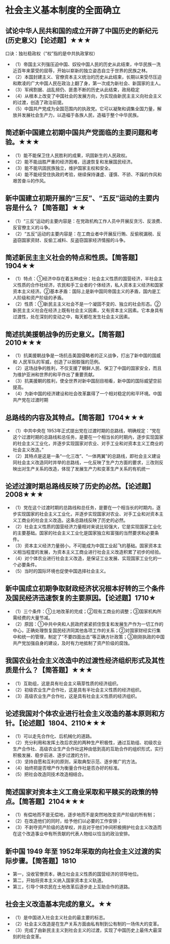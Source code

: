 # 社会主义基本制度的全面确立

## 试论中华人民共和国的成立开辟了中国历史的新纪元(历史意义)【论述题】★★★

口诀：独社稳政权（“权”指的是中共执政掌权）

- （1）帝国主义列强压迫中国、奴役中国人民的历史从此结束，中华民族一洗近百年来蒙受的屈辱，开始以崭新的独立姿态自立于世界的民族之林。
- （2）本国封建主义、官僚资本主义统治的历史从此结束，长期以来受尽压迫和欺凌的广大中国人民在政治上翻了身，第一次成为新社会、新国家的主人。
- （3）军阀割据、战乱频仍、匪患不断的历史从此结束，政局稳定
- （4）从根本上改变了中国社会的发展方向，为实现由新民主主义向社会主义的过渡，创造了政治前提。
- （5）中国共产党成为全国范围内的执政党。它可以凝聚和调集全国力量，解放并发展社会生产力，以造福于各族人民，造福于整个中华民族。

## 简述新中国建立初期中国共产党面临的主要问题和考验。★★★

- （1）能不能保卫住人民胜利的成果，巩固新生的人民政权。
- （2）能不能战胜严重的经济困难，迅速恢复和发展国民经济。
- （3）能不能巩固民族独立，维护国家主权和安全。
- （4）能不能经受住执政的考验，继续保持谦虚、谨慎、不骄、不躁的作风和艰苦奋斗的作风。

## 新中国建立初期开展的“三反”、“五反”运动的主要内容是什么？【简答题】★★

- （1）“三反”运动的主要内容是：在党政机构工作人员中开展反贪污、反浪费、反官僚主义的斗争。
- （2）“五反”运动的主要内容是：在工商业者中开展反行贿、反偷税漏税、反盗窃国家资财、反偷工减料、反盗窃国家经济情报的斗争。

## 简述新民主主义社会的特点和性质。【简答题】1904★★

- （1）特点：①经济中存在着五种成分：社会主义性质的国营经济，半社会主义性质的合作社经济，农民和手工业者的个体经济，私人资本主义经济和国家资本主义经济。②基本矛盾：国际上是新中国同帝国主义的矛盾，国内是工人阶级和资产阶级的矛盾。
- （2）性质：①新民主主义社会不是一个凝固不变的、独立的社会形态。②新民主主义社会在经济上既有社会主义因素，又有资本主义因素。它本身具有过渡性，处在深刻的变动之中，每天都在发生社会主义因素。

## 简述抗美援朝战争的历史意义。【简答题】2010★★★

- （1）抗美援朝战争是一场抗击美国侵略者的正义战争，打出了新中国的国威和 人民军队的军威，创造了以弱胜强的范例。
- （2）这场战争的胜利，不仅支援了朝鲜人民、保卫了中国的国家安全，而且为维护亚洲和世界的和平作出了重要贡献。
- （3）抗美援朝的胜利，使全世界对新中国刮目相看，新中国的国际威望空前提高。
- （4）为新中国的经济建设和社会改革赢得了一个相对稳定的和平环境。中国共产党在过渡时期

## 总路线的内容及其特点。【简答题】1704★★★

- （1）中共中央在 1953年正式提出党在过渡时期的总路线，明确规定：“党在这个过渡时期的总路线和总任务，是要在一个相当长的时期内，逐步实现国家的社会主义工业化，并逐步实现国家对农业、对手工业和对资本主义工商业的社会主义改造。”
- （2）其特点是这是一条“一化三改”、“一体两翼”的总路线，即社会主义建设同社会主义改造同时并举的总路线，一化反映了生产力方面的要求，三改则反映出对生产关系的改造，体现了发展生产力和变革生产关系的有机统一

## 论述过渡时期总路线反映了历史的必然。【论述题】2008★★★

- （1）党在这个过渡时期的总路线和总任务，是要在一个相当长的时期内，逐步实现国家的社会主义工业化，并逐步实现国家对农业、对手工业和对资本主义工商业的社会主义改造。这条总路线反映了历史的必然。
- （2）社会主义性质的国营经济力量相对来说比较强大，它是实现国家工业化的主要基础。国家的社会主义工业化是国家独立和富强的当然要求和必要条件。
- （3）资本主义经济力量弱小，不可能成为中国工业起飞的基础。国家资本主义相当程度的发展，为资本主义工商业进行社会主义改造积累了初步的经验。
- （4）对个体农业进行社会主义改造，是保证工业发展、实现国家工业化的一个必要条件。
- （5）当时的国际环境也促使中国选择社会主义。

## 新中国成立初期争取财政经济状况根本好转的三个条件及国民经济迅速恢复的主要原因。【论述题】1710★

- （1）三个条件：①土地改革的完成；②现有工商业的调整；③国家机构所需经费的大量节减。
- （2）原因：①中共中央和人民政府紧紧抓住恢复和发展生产作为一切工作的中心，正确处理恢复国民经济同其他各项工作的关系；②对国家财经实行集中和统一的管理，制定了“不要四面出击”等正确方针政策；③刚刚执政的中国共产党加强自身的建设，及时有力地抵制了资产阶级的腐蚀。

## 我国农业社会主义改造中的过渡性经济组织形式及其性质是什么？【简答题】★★★

- （1）互助组，这是具有社会主义萌芽性质的经济组织。
- （2）初级农业生产合作社，这是具有半社会主义性质的经济组织。
- （3）高级农业生产合作社，这是具有社会主义性质的经济组织。

## 论述我国对个体农业进行社会主义改造的基本原则和方针。【论述题】1804、2110★★★

- （1）可以走先合作化、后机械化的道路。
- （2）充分利用和发挥土改后农民的两种生产积极性，通过互助组、初级农业生产合作社、高级农业生产合作社这种由低到高的互助合作的组织形式，实行积极发展、稳步前进、逐步过渡的方针。
- （3）坚持自愿和互利的原则，采取典型示范、逐步推广的方法。
- （4）始终把是否增产作为衡量合作社是否办好的标准。
- （5）把社会改造同技术改造相结合。

## 简述国家对资本主义工商业采取和平赎买的政策的特点。【简答题】2104★★★

- （1）有偿地而不是无偿地，逐步地而不是突然地改变资产阶级的所有制；
- （2）在改造他们的同时，给予他们以必要的工作安排；
- （3）不剥夺资产阶级的选举权，并且对于他们中间积极拥护社会主义改造而在这个改造事业中有所贡献的代表人物给以恰当的政治安排。

## 新中国 1949 年至 1952年采取的向社会主义过渡的实际步骤。【简答题】1810

- 第一，没收官僚资本，确立社会主义性质的国营经济的领导地位。
- 第二，开始将资本主义纳入国家资本主义轨道。
- 第三，引导个体农民在土地改革后逐步走上互助合作的道路。

## 社会主义改造基本完成的意义。★★

- （1）是中国进入社会主义社会的最主要的标志。
- （2）社会主义改造是在生产关系方面由私有制到公有制的一场伟大的变革。
- （3）完成了由新民主主义到社会主义的过渡，实现了中国历史上最伟大最深刻的社会变革。
